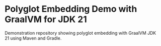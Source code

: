 # Polyglot Embedding Demo with GraalVM for JDK 21 
Demonstration repository showing polyglot embedding with GraalVM JDK 21 using Maven and Gradle.
